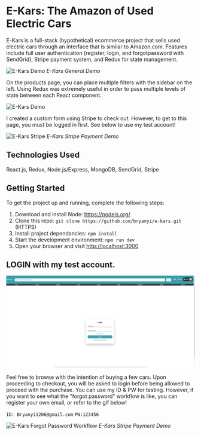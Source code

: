 # E-Kars: The Amazon of Used Electric Cars

E-Kars is a full-stack (hypothetical) ecommerce project that sells used electric cars through an interface that is similar to Amazon.com. Features include full user authentication (register, login, and forgotpassword with SendGrid), Stripe payment system, and Redux for state management.

![E-Kars Demo](readMeImages/ekars_gif_1.gif)
_E-Kars General Demo_

On the products page, you can place multiple filters with the sidebar on the left. Using Redux was extremely useful in order to pass multiple levels of state between each React component.

![E-Kars Demo](readMeImages/ekars_productsPage.gif)

I created a custom form using Stripe to check out. However, to get to this page, you must be logged in first. See below to use my test account!

![E-Kars Stripe](readMeImages/ekars_stripe_checkout2.gif)
_E-Kars Stripe Payment Demo_

## Technologies Used

React.js, Redux, Node.js/Express, MongoDB, SendGrid, Stripe

## Getting Started

To get the project up and running, complete the following steps:

1. Download and install Node: <https://nodejs.org/>
2. Clone this repo: `git clone https://github.com/bryanyi/e-kars.git` (HTTPS)
3. Install project dependancies: `npm install`
4. Start the development environment: `npm run dev`
5. Open your browser and visit <http://localhost:3000>

## LOGIN with my test account.

![Ekars Login](readMeImages/ekars_login.png)

Feel free to browse with the intention of buying a few cars. Upon proceeding to checkout, you will be asked to login before being allowed to proceed with the purchase.
You can use my ID & PW for testing. However, if you want to see what the "forgot password" workflow is like, you can register your own email, or refer to the gif below!

`ID: Bryanyi1206@gmail.com`
`PW:123456`

![E-Kars Forgot Password Workflow](readMeImages/ekars_forgotpassword.gif)
_E-Kars Stripe Payment Demo_
